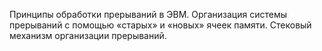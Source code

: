 Принципы обработки прерываний в ЭВМ. Организация системы прерываний с помощью «старых» и «новых» ячеек памяти.
Стековый механизм организации прерываний.